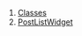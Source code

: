 

1. [Classes](file-___home_harshil_Desktop_open-source_palisadoes_talawa_lib_widgets_post_list_widget/#classes)
2. [PostListWidget](file-___home_harshil_Desktop_open-source_palisadoes_talawa_lib_widgets_post_list_widget/PostListWidget-class.html)

